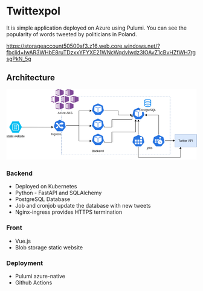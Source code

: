# Twittexpol
It is simple application deployed on Azure using Pulumi. You can see the popularity of words tweeted by politicians in Poland.

https://storageaccount50500af3.z16.web.core.windows.net/?fbclid=IwAR3WHbE8ruTDzxxYFYXE21WNcWqdvlwdz3IOAvZ1cBvHZfWH7rgsgPkN_5g

## Architecture

![Architecture](./doc/poltweetex-diagram.png)

### Backend

* Deployed on Kubernetes
* Python - FastAPI and SQLAlchemy
* PostgreSQL Database
* Job and cronjob update the database with new tweets
* Nginx-ingress provides HTTPS termination

### Front 

* Vue.js
* Blob storage static website

### Deployment

* Pulumi azure-native
* Github Actions